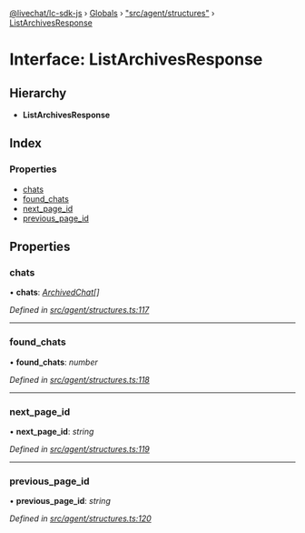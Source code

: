 [@livechat/lc-sdk-js](../README.md) › [Globals](../globals.md) › ["src/agent/structures"](../modules/_src_agent_structures_.md) › [ListArchivesResponse](_src_agent_structures_.listarchivesresponse.md)

# Interface: ListArchivesResponse

## Hierarchy

* **ListArchivesResponse**

## Index

### Properties

* [chats](_src_agent_structures_.listarchivesresponse.md#chats)
* [found_chats](_src_agent_structures_.listarchivesresponse.md#found_chats)
* [next_page_id](_src_agent_structures_.listarchivesresponse.md#next_page_id)
* [previous_page_id](_src_agent_structures_.listarchivesresponse.md#previous_page_id)

## Properties

###  chats

• **chats**: *[ArchivedChat](_src_objects_index_.archivedchat.md)[]*

*Defined in [src/agent/structures.ts:117](https://github.com/livechat/lc-sdk-js/blob/04572ce/src/agent/structures.ts#L117)*

___

###  found_chats

• **found_chats**: *number*

*Defined in [src/agent/structures.ts:118](https://github.com/livechat/lc-sdk-js/blob/04572ce/src/agent/structures.ts#L118)*

___

###  next_page_id

• **next_page_id**: *string*

*Defined in [src/agent/structures.ts:119](https://github.com/livechat/lc-sdk-js/blob/04572ce/src/agent/structures.ts#L119)*

___

###  previous_page_id

• **previous_page_id**: *string*

*Defined in [src/agent/structures.ts:120](https://github.com/livechat/lc-sdk-js/blob/04572ce/src/agent/structures.ts#L120)*
